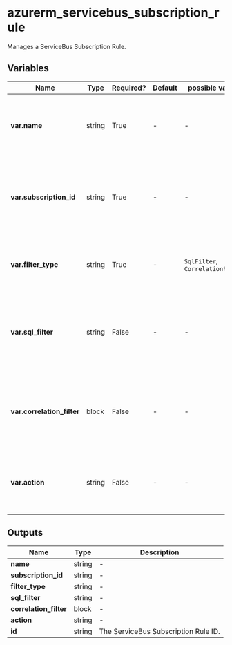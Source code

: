 # azurerm_servicebus_subscription_rule

Manages a ServiceBus Subscription Rule.

## Variables

| Name | Type | Required? | Default  | possible values | Description |
| ---- | ---- | --------- | -------- | ----------- | ----------- |
| **var.name** | string | True | -  |  -  | Specifies the name of the ServiceBus Subscription Rule. Changing this forces a new resource to be created. | 
| **var.subscription_id** | string | True | -  |  -  | The ID of the ServiceBus Subscription in which this Rule should be created. Changing this forces a new resource to be created. | 
| **var.filter_type** | string | True | -  |  `SqlFilter`, `CorrelationFilter`  | Type of filter to be applied to a BrokeredMessage. Possible values are `SqlFilter` and `CorrelationFilter`. | 
| **var.sql_filter** | string | False | -  |  -  | Represents a filter written in SQL language-based syntax that to be evaluated against a BrokeredMessage. Required when `filter_type` is set to `SqlFilter`. | 
| **var.correlation_filter** | block | False | -  |  -  | A `correlation_filter` block to be evaluated against a BrokeredMessage. Required when `filter_type` is set to `CorrelationFilter`. | 
| **var.action** | string | False | -  |  -  | Represents set of actions written in SQL language-based syntax that is performed against a BrokeredMessage. | 



## Outputs

| Name | Type | Description |
| ---- | ---- | --------- | 
| **name** | string  | - | 
| **subscription_id** | string  | - | 
| **filter_type** | string  | - | 
| **sql_filter** | string  | - | 
| **correlation_filter** | block  | - | 
| **action** | string  | - | 
| **id** | string  | The ServiceBus Subscription Rule ID. | 